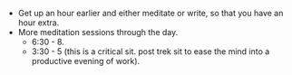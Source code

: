 - Get up an hour earlier and either meditate or write, so that you have an hour extra.
- More meditation sessions through the day.
	- 6:30 - 8.
	- 3:30 - 5 (this is a critical sit. post trek sit to ease the mind into a productive evening of work).
